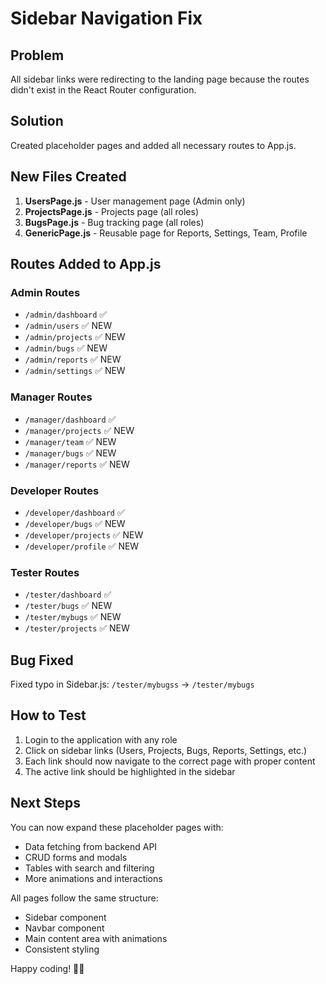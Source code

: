 # Sidebar Navigation Fix

## Problem
All sidebar links were redirecting to the landing page because the routes didn't exist in the React Router configuration.

## Solution
Created placeholder pages and added all necessary routes to App.js.

## New Files Created

1. **UsersPage.js** - User management page (Admin only)
2. **ProjectsPage.js** - Projects page (all roles)
3. **BugsPage.js** - Bug tracking page (all roles)
4. **GenericPage.js** - Reusable page for Reports, Settings, Team, Profile

## Routes Added to App.js

### Admin Routes
- `/admin/dashboard` ✅
- `/admin/users` ✅ NEW
- `/admin/projects` ✅ NEW
- `/admin/bugs` ✅ NEW
- `/admin/reports` ✅ NEW
- `/admin/settings` ✅ NEW

### Manager Routes
- `/manager/dashboard` ✅
- `/manager/projects` ✅ NEW
- `/manager/team` ✅ NEW
- `/manager/bugs` ✅ NEW
- `/manager/reports` ✅ NEW

### Developer Routes
- `/developer/dashboard` ✅
- `/developer/bugs` ✅ NEW
- `/developer/projects` ✅ NEW
- `/developer/profile` ✅ NEW

### Tester Routes
- `/tester/dashboard` ✅
- `/tester/bugs` ✅ NEW
- `/tester/mybugs` ✅ NEW
- `/tester/projects` ✅ NEW

## Bug Fixed
Fixed typo in Sidebar.js: `/tester/mybugss` → `/tester/mybugs`

## How to Test

1. Login to the application with any role
2. Click on sidebar links (Users, Projects, Bugs, Reports, Settings, etc.)
3. Each link should now navigate to the correct page with proper content
4. The active link should be highlighted in the sidebar

## Next Steps

You can now expand these placeholder pages with:
- Data fetching from backend API
- CRUD forms and modals
- Tables with search and filtering
- More animations and interactions

All pages follow the same structure:
- Sidebar component
- Navbar component  
- Main content area with animations
- Consistent styling

Happy coding! 🐛✨
